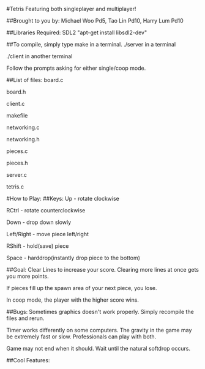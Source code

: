 #Tetris
Featuring both singleplayer and multiplayer!

##Brought to you by:
Michael Woo Pd5, Tao Lin Pd10, Harry Lum Pd10

##Libraries Required:
SDL2
"apt-get install libsdl2-dev"

##To compile, simply type make in a terminal.
./server in a terminal

./client in another terminal

Follow the prompts asking for either single/coop mode.

##List of files:
board.c

board.h

client.c

makefile

networking.c

networking.h

pieces.c

pieces.h

server.c

tetris.c

#How to Play:
##Keys:
Up - rotate clockwise

RCtrl - rotate counterclockwise

Down - drop down slowly

Left/Right - move piece left/right

RShift - hold(save) piece

Space - harddrop(instantly drop piece to the bottom)

##Goal: 
Clear Lines to increase your score. Clearing more lines at once gets you more points.

If pieces fill up the spawn area of your next piece, you lose.

In coop mode, the player with the higher score wins.

##Bugs:
Sometimes graphics doesn't work properly. Simply recompile the files and rerun.

Timer works differently on some computers. The gravity in the game may be extremely fast or slow. Professionals can play with both.

Game may not end when it should. Wait until the natural softdrop occurs.

##Cool Features:
